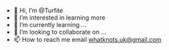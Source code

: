 - 👋 Hi, I’m @Turfite
- 👀 I’m interested in learning more
- 🌱 I’m currently learning ...
- 💞️ I’m looking to collaborate on ...
- 📫 How to reach me email whatknots.uk@gmail.com

<!---
Turfite/Turfite is a ✨ special ✨ repository because its `README.md` (this file) appears on your GitHub profile.
You can click the Preview link to take a look at your changes.
--->
